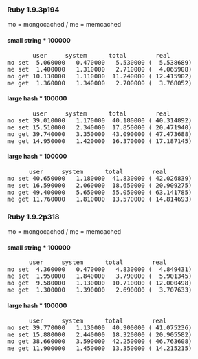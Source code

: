 ### Ruby 1.9.3p194
 
 mo = mongocached / me = memcached 

#### small string * 100000
<pre>
       user     system      total        real
mo set  5.060000   0.470000   5.530000 (  5.538689)
me set  1.400000   1.310000   2.710000 (  4.065908)
mo get 10.130000   1.110000  11.240000 ( 12.415902)
me get  1.360000   1.340000   2.700000 (  3.768052)
</pre>
 
 
#### large hash * 100000
<pre>
       user     system      total        real
mo set 39.010000   1.170000  40.180000 ( 40.314892)
me set 15.510000   2.340000  17.850000 ( 20.471940)
mo get 39.740000   3.350000  43.090000 ( 47.473688)
me get 14.950000   1.420000  16.370000 ( 17.187145)
</pre> 
 
#### large hash * 100000
<pre>
      user     system      total        real
mo set 40.650000   1.180000  41.830000 ( 42.026839)
me set 16.590000   2.060000  18.650000 ( 20.909275)
mo get 49.400000   5.650000  55.050000 ( 63.141785)
me get 11.760000   1.810000  13.570000 ( 14.814693)
</pre>

### Ruby 1.9.2p318

  mo = mongocached / me = memcached
 
#### small string * 100000
<pre>
      user     system      total        real
mo set  4.360000   0.470000   4.830000 (  4.849431)
me set  1.950000   1.840000   3.790000 (  5.901345)
mo get  9.580000   1.130000  10.710000 ( 12.000498)
me get  1.300000   1.390000   2.690000 (  3.707633)
</pre>
 
 
#### large hash * 100000
<pre>
      user     system      total        real
mo set 39.770000   1.130000  40.900000 ( 41.075236)
me set 15.880000   2.440000  18.320000 ( 20.905582)
mo get 38.660000   3.590000  42.250000 ( 46.763608)
me get 11.900000   1.450000  13.350000 ( 14.215215)
</pre>
